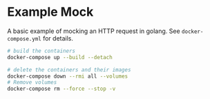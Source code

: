 # Example Mock

A basic example of mocking an HTTP request in golang. See `docker-compose.yml` for details.

```sh
# build the containers
docker-compose up --build --detach

# delete the containers and their images
docker-compose down --rmi all --volumes
# Remove volumes
docker-compose rm --force --stop -v

```

